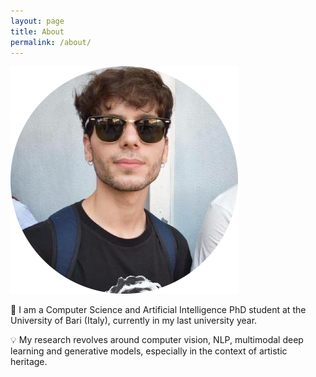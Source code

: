 ```yaml
---
layout: page
title: About
permalink: /about/
---
```


![A picture of me](/assets/images/me.png)

:wave: I am a Computer Science and Artificial Intelligence PhD student at the University of Bari (Italy), currently in my last university year.

:bulb: My research revolves around computer vision, NLP, multimodal deep learning and generative models, especially in the context of artistic heritage.
